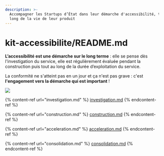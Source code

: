 ```yaml
---
description: >-
  Accompagner les Startups d’État dans leur démarche d'accessibilité, tout au
  long de la vie de leur produit
---
```


# kit-accessibilite/README.md

**L’accessibilité est une démarche sur le long terme** : elle se pense dès l'investigation du service, elle est régulièrement évaluée pendant la construction puis tout au long de la durée d’exploitation du service.

La conformité ne s'atteint pas en un jour et ça n'est pas grave : c'est **l'engagement vers la démarche qui est important** !

![](../../../../../.gitbook/assets/a11y-2x.png)

{% content-ref url="investigation.md" %}
[investigation.md](investigation.md)
{% endcontent-ref %}

{% content-ref url="construction.md" %}
[construction.md](construction.md)
{% endcontent-ref %}

{% content-ref url="acceleration.md" %}
[acceleration.md](acceleration.md)
{% endcontent-ref %}

{% content-ref url="consolidation.md" %}
[consolidation.md](consolidation.md)
{% endcontent-ref %}
